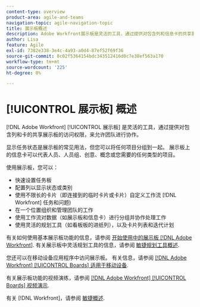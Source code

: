 ```yaml
---
content-type: overview
product-area: agile-and-teams
navigation-topic: agile-navigation-topic
title: 展示板概述
description: Adobe Workfront展示板是灵活的工具，通过提供对包含列和信息卡的共享展示板的访问权限，来允许团队进行协作。
author: Lisa
feature: Agile
exl-id: 7382e338-3e4c-4a93-a0d4-87ef52f69f36
source-git-commit: 8c02f5364154bdc343512416d0c7e38ef563a170
workflow-type: tm+mt
source-wordcount: '225'
ht-degree: 0%

---
```


# [!UICONTROL 展示板] 概述

[!DNL Adobe Workfront] [!UICONTROL 展示板] 是灵活的工具，通过提供对包含列和卡的共享展示板的访问权限，来允许团队进行协作。

显示任务状态是展示板的常见用法，但您可以将任何项目分组到一起。 展示板上的信息卡可以代表人员、人员组、创意、概念或您需要的任何类型的项目。

使用展示板，您可以：

* 快速设置任务板
* 配置列以显示状态或类别
* 使用不限长的卡片（即连接到的临时卡片或卡片）自定义工作流 [!DNL Workfront] 任务和问题)
* 在一个位置组织和管理团队的工作
* 使用工作流对数据（如展示板和信息卡）进行分组并协作处理工作
* 使用灵活的规划工具（如看板板的进纸列），以及卡片列表和迭代计划

有关如何使用基本展示板功能的信息，请参阅 [开始使用中的展示板 [!DNL Adobe Workfront]](../agile/get-started-with-boards/get-started-with-boards.md). 有关展示板中灵活规划工具的信息，请参阅 [敏捷规划工具概述](/help/quicksilver/agile/use-boards-agile-planning-tools/agile-planning-tools-overview.md).

您还可以在移动设备应用程序中访问展示板。 有关信息，请参阅 [[!DNL Adobe Workfront] [!UICONTROL Boards] 适用于移动设备](/help/quicksilver/workfront-basics/mobile-apps/using-the-workfront-mobile-app/mobile-boards.md).

有关展示板功能的视频演练，请参阅 [[!DNL Adobe Workfront] [!UICONTROL Boards] 视频演示](/help/quicksilver/agile/get-started-with-boards/boards-video-demonstrations.md).

有关 [!DNL Workfront]，请参阅 [敏捷概述](../agile/agile-overview.md).
